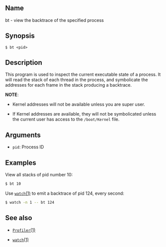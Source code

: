 ## Name

bt - view the backtrace of the specified process

## Synopsis

```**sh
$ bt <pid>
```

## Description

This program is used to inspect the current executable state of a process.
It will read the stack of each thread in the process, and symbolicate the
addresses for each frame in the stack producing a backtrace.

**NOTE**:

* Kernel addresses will not be available unless you are super user.

* If Kernel addresses are available, they will not be symbolicated unless
  the current user has access to the `/boot/Kernel` file.

## Arguments

* `pid`: Process ID

## Examples

View all stacks of pid number 10:

```sh
$ bt 10
```

Use [`watch`(1)](help://man/1/watch) to emit a backtrace of pid 124, every second:

```sh
$ watch -n 1 -- bt 124
```

## See also

* [`Profiler`(1)](help://man/1/Applications/Profiler)

* [`watch`(1)](help://man/1/watch)
